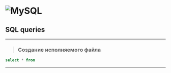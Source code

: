 # ![MySQL](https://img.shields.io/badge/-MySQL-190004?style=for-the-badge&logo=mysql&logoColor=00618a)

## SQL queries

---

>### Создание исполняемого файла

```sql
select * from 

```

---
